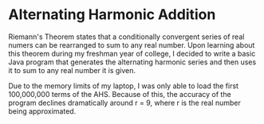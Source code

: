 # Alternating Harmonic Addition

Riemann's Theorem states that a conditionally convergent series of real numers can be rearranged to sum to any real number. Upon learning about this theorem during my freshman year of college, I decided to write a basic Java program that generates the alternating harmonic series and then uses it to sum to any real number it is given. 

Due to the memory limits of my laptop, I was only able to load the first 100,000,000 terms of the AHS. Because of this, the accuracy of the program declines dramatically around r = 9, where r is the real number being approximated.  
